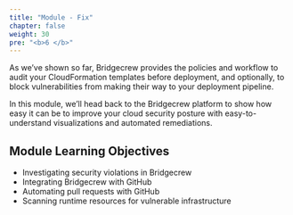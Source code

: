 ```yaml
---
title: "Module - Fix"
chapter: false
weight: 30
pre: "<b>6 </b>"
---
```


As we’ve shown so far, Bridgecrew provides the policies and workflow to audit your CloudFormation templates before deployment, and optionally, to block vulnerabilities from making their way to your deployment pipeline.

In this module, we’ll head back to the Bridgecrew platform to show how easy it can be to improve your cloud security posture with easy-to-understand visualizations and automated remediations. 


## Module Learning Objectives
- Investigating security violations in Bridgecrew
- Integrating Bridgecrew with GitHub
- Automating pull requests with GitHub
- Scanning runtime resources for vulnerable infrastructure

